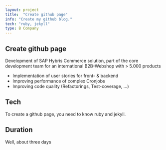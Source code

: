 ```yaml
---
layout: project
title:  "Create github page"
info: "Create my github blog."
tech: "ruby, jekyll"
type: B Company
---
```


## Create github page 
Development of SAP Hybris Commerce solution, part of the core development team for an international B2B-Webshop with > 5.000 products
* Implementation of user stories for front- & backend
* Improving performance of complex Cronjobs
* Improving code quality (Refactorings, Test-coverage, ...)

## Tech
To create a github page, you need to know ruby and jekyll.  


## Duration
Well, about three days  
